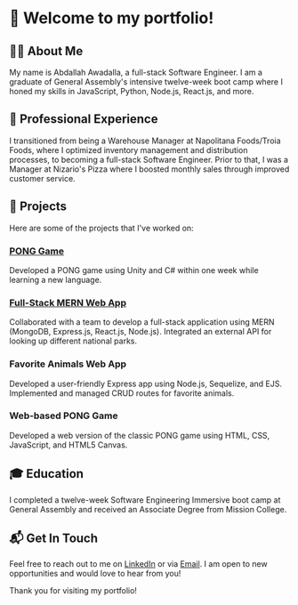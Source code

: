 # 👋 Welcome to my portfolio!

## 🧑‍💻 About Me
My name is Abdallah Awadalla, a full-stack Software Engineer. I am a graduate of General Assembly's intensive twelve-week boot camp where I honed my skills in JavaScript, Python, Node.js, React.js, and more.

## 💼 Professional Experience
I transitioned from being a Warehouse Manager at Napolitana Foods/Troia Foods, where I optimized inventory management and distribution processes, to becoming a full-stack Software Engineer. Prior to that, I was a Manager at Nizario's Pizza where I boosted monthly sales through improved customer service.

## 🎯 Projects
Here are some of the projects that I've worked on:

### [PONG Game](https://play.unity.com/mg/other/pong-webgl-4)
Developed a PONG game using Unity and C# within one week while learning a new language.

### [Full-Stack MERN Web App](https://645ae12259fd3d52913fb954--grand-sunflower-c807ab.netlify.app/)
Collaborated with a team to develop a full-stack application using MERN (MongoDB, Express.js, React.js, Node.js). Integrated an external API for looking up different national parks.

### Favorite Animals Web App
Developed a user-friendly Express app using Node.js, Sequelize, and EJS. Implemented and managed CRUD routes for favorite animals.

### Web-based PONG Game
Developed a web version of the classic PONG game using HTML, CSS, JavaScript, and HTML5 Canvas.

## 🎓 Education
I completed a twelve-week Software Engineering Immersive boot camp at General Assembly and received an Associate Degree from Mission College.

## 📬 Get In Touch
Feel free to reach out to me on [LinkedIn](http://linkedin.com/in/abdallahawadalla/) or via [Email](mailto:Awadallaabdallah@email.com). I am open to new opportunities and would love to hear from you!

Thank you for visiting my portfolio!
